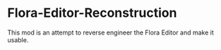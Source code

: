 # Flora-Editor-Reconstruction
This mod is an attempt to reverse engineer the Flora Editor and make it usable.
